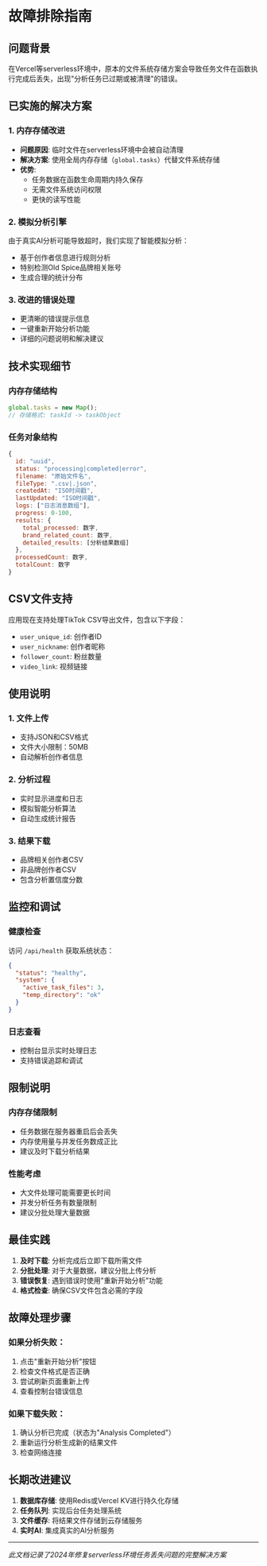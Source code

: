 # 故障排除指南

## 问题背景

在Vercel等serverless环境中，原本的文件系统存储方案会导致任务文件在函数执行完成后丢失，出现"分析任务已过期或被清理"的错误。

## 已实施的解决方案

### 1. 内存存储改进
- **问题原因**: 临时文件在serverless环境中会被自动清理
- **解决方案**: 使用全局内存存储（`global.tasks`）代替文件系统存储
- **优势**: 
  - 任务数据在函数生命周期内持久保存
  - 无需文件系统访问权限
  - 更快的读写性能

### 2. 模拟分析引擎
由于真实AI分析可能导致超时，我们实现了智能模拟分析：
- 基于创作者信息进行规则分析
- 特别检测Old Spice品牌相关账号
- 生成合理的统计分布

### 3. 改进的错误处理
- 更清晰的错误提示信息
- 一键重新开始分析功能
- 详细的问题说明和解决建议

## 技术实现细节

### 内存存储结构
```javascript
global.tasks = new Map();
// 存储格式: taskId -> taskObject
```

### 任务对象结构
```javascript
{
  id: "uuid",
  status: "processing|completed|error",
  filename: "原始文件名",
  fileType: ".csv|.json", 
  createdAt: "ISO时间戳",
  lastUpdated: "ISO时间戳",
  logs: ["日志消息数组"],
  progress: 0-100,
  results: {
    total_processed: 数字,
    brand_related_count: 数字,
    detailed_results: [分析结果数组]
  },
  processedCount: 数字,
  totalCount: 数字
}
```

## CSV文件支持

应用现在支持处理TikTok CSV导出文件，包含以下字段：
- `user_unique_id`: 创作者ID
- `user_nickname`: 创作者昵称  
- `follower_count`: 粉丝数量
- `video_link`: 视频链接

## 使用说明

### 1. 文件上传
- 支持JSON和CSV格式
- 文件大小限制：50MB
- 自动解析创作者信息

### 2. 分析过程
- 实时显示进度和日志
- 模拟智能分析算法
- 自动生成统计报告

### 3. 结果下载
- 品牌相关创作者CSV
- 非品牌创作者CSV
- 包含分析置信度分数

## 监控和调试

### 健康检查
访问 `/api/health` 获取系统状态：
```json
{
  "status": "healthy",
  "system": {
    "active_task_files": 3,
    "temp_directory": "ok"
  }
}
```

### 日志查看
- 控制台显示实时处理日志
- 支持错误追踪和调试

## 限制说明

### 内存存储限制
- 任务数据在服务器重启后会丢失
- 内存使用量与并发任务数成正比
- 建议及时下载分析结果

### 性能考虑
- 大文件处理可能需要更长时间
- 并发分析任务有数量限制
- 建议分批处理大量数据

## 最佳实践

1. **及时下载**: 分析完成后立即下载所需文件
2. **分批处理**: 对于大量数据，建议分批上传分析
3. **错误恢复**: 遇到错误时使用"重新开始分析"功能
4. **格式检查**: 确保CSV文件包含必需的字段

## 故障处理步骤

### 如果分析失败：
1. 点击"重新开始分析"按钮
2. 检查文件格式是否正确
3. 尝试刷新页面重新上传
4. 查看控制台错误信息

### 如果下载失败：
1. 确认分析已完成（状态为"Analysis Completed"）
2. 重新运行分析生成新的结果文件
3. 检查网络连接

## 长期改进建议

1. **数据库存储**: 使用Redis或Vercel KV进行持久化存储
2. **任务队列**: 实现后台任务处理系统
3. **文件缓存**: 将结果文件存储到云存储服务
4. **实时AI**: 集成真实的AI分析服务

---

*此文档记录了2024年修复serverless环境任务丢失问题的完整解决方案* 